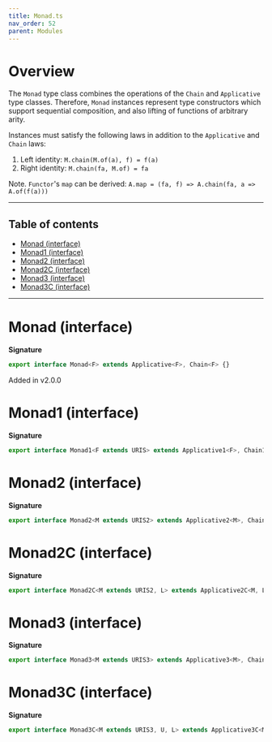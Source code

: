 ```yaml
---
title: Monad.ts
nav_order: 52
parent: Modules
---
```


# Overview

The `Monad` type class combines the operations of the `Chain` and
`Applicative` type classes. Therefore, `Monad` instances represent type
constructors which support sequential composition, and also lifting of
functions of arbitrary arity.

Instances must satisfy the following laws in addition to the `Applicative` and `Chain` laws:

1. Left identity: `M.chain(M.of(a), f) = f(a)`
2. Right identity: `M.chain(fa, M.of) = fa`

Note. `Functor`'s `map` can be derived: `A.map = (fa, f) => A.chain(fa, a => A.of(f(a)))`

---

<h2 class="text-delta">Table of contents</h2>

- [Monad (interface)](#monad-interface)
- [Monad1 (interface)](#monad1-interface)
- [Monad2 (interface)](#monad2-interface)
- [Monad2C (interface)](#monad2c-interface)
- [Monad3 (interface)](#monad3-interface)
- [Monad3C (interface)](#monad3c-interface)

---

# Monad (interface)

**Signature**

```ts
export interface Monad<F> extends Applicative<F>, Chain<F> {}
```

Added in v2.0.0

# Monad1 (interface)

**Signature**

```ts
export interface Monad1<F extends URIS> extends Applicative1<F>, Chain1<F> {}
```

# Monad2 (interface)

**Signature**

```ts
export interface Monad2<M extends URIS2> extends Applicative2<M>, Chain2<M> {}
```

# Monad2C (interface)

**Signature**

```ts
export interface Monad2C<M extends URIS2, L> extends Applicative2C<M, L>, Chain2C<M, L> {}
```

# Monad3 (interface)

**Signature**

```ts
export interface Monad3<M extends URIS3> extends Applicative3<M>, Chain3<M> {}
```

# Monad3C (interface)

**Signature**

```ts
export interface Monad3C<M extends URIS3, U, L> extends Applicative3C<M, U, L>, Chain3C<M, U, L> {}
```
